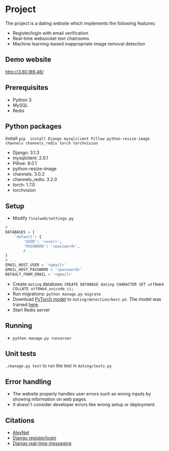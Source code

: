 # Project
The project is a dating website which implements the following features:
* Register/login with email verification
* Real-time websocket text chatrooms
* Machine learning-based inappropriate image removal detection

## Demo website
http://3.80.189.46/

## Prerequisites
* Python 3
* MySQL
* Redis

## Python packages
Install `pip  install Django mysqlclient Pillow python-resize-image channels channels_redis torch torchvision`
* Django: 3.1.3
* mysqlclient: 2.0.1
* Pillow: 8.0.1
* python-resize-image
* channels: 3.0.2
* channels_redis: 3.2.0
* torch: 1.7.0
* torchvision

## Setup
* Modify `finalweb/settings.py`
```python
# ...
DATABASES = {
    'default': {
        'USER': '<user>',
        'PASSWORD': '<password>',
        # ...
}
# ...
EMAIL_HOST_USER = '<gmail>'
EMAIL_HOST_PASSWORD = '<password>'
DEFAULT_FROM_EMAIL = '<gmail>'
```
* Create `dating` database:  `CREATE DATABASE dating CHARACTER SET utf8mb4 COLLATE utf8mb4_unicode_ci;`
* Run migrations: `python manage.py migrate`
* Download [PyTorch model](https://drive.google.com/file/d/15lI_gRRgeBRzDtjWBvMMkuQTkm1H3cHB/view?usp=sharing) to `dating/detection/best.pt`. The model was trained [here](https://colab.research.google.com/drive/1iBQ9F7YlLBoWaNjH7tkpPIyHbZyRRMTD?usp=sharing).
* Start Redis server

## Running
* `python manage.py runserver`

## Unit tests
`./manage.py test` to run the test in `dating/tests.py`

## Error handling
* The website properly handles user errors such as wrong inputs by showing information on web pages.
* It doesn't consider developer errors like wrong setup or deployment.

## Citations
* [AlexNet](https://colab.research.google.com/github/bentrevett/pytorch-image-classification/blob/master/3_alexnet.ipynb)
* [Django register/login](https://www.cnblogs.com/derek1184405959/p/8567522.html)
* [Django real-time messaging](https://zhuanlan.zhihu.com/p/91642958)
